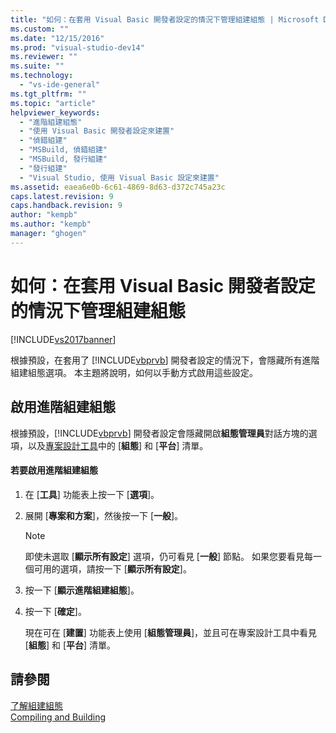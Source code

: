 ```yaml
---
title: "如何：在套用 Visual Basic 開發者設定的情況下管理組建組態 | Microsoft Docs"
ms.custom: ""
ms.date: "12/15/2016"
ms.prod: "visual-studio-dev14"
ms.reviewer: ""
ms.suite: ""
ms.technology: 
  - "vs-ide-general"
ms.tgt_pltfrm: ""
ms.topic: "article"
helpviewer_keywords: 
  - "進階組建組態"
  - "使用 Visual Basic 開發者設定來建置"
  - "偵錯組建"
  - "MSBuild, 偵錯組建"
  - "MSBuild, 發行組建"
  - "發行組建"
  - "Visual Studio, 使用 Visual Basic 設定來建置"
ms.assetid: eaea6e0b-6c61-4869-8d63-d372c745a23c
caps.latest.revision: 9
caps.handback.revision: 9
author: "kempb"
ms.author: "kempb"
manager: "ghogen"
---
```

# 如何：在套用 Visual Basic 開發者設定的情況下管理組建組態
[!INCLUDE[vs2017banner](../code-quality/includes/vs2017banner.md)]

根據預設，在套用了 [!INCLUDE[vbprvb](../code-quality/includes/vbprvb_md.md)] 開發者設定的情況下，會隱藏所有進階組建組態選項。  本主題將說明，如何以手動方式啟用這些設定。  
  
## 啟用進階組建組態  
 根據預設，[!INCLUDE[vbprvb](../code-quality/includes/vbprvb_md.md)] 開發者設定會隱藏開啟**組態管理員**對話方塊的選項，以及[專案設計工具](http://msdn.microsoft.com/zh-tw/898dd854-c98d-430c-ba1b-a913ce3c73d7)中的 \[**組態**\] 和 \[**平台**\] 清單。  
  
#### 若要啟用進階組建組態  
  
1.  在 \[**工具**\] 功能表上按一下 \[**選項**\]。  
  
2.  展開 \[**專案和方案**\]，然後按一下 \[**一般**\]。  
  
    > [!NOTE]
    >  即使未選取 \[**顯示所有設定**\] 選項，仍可看見 \[**一般**\] 節點。  如果您要看見每一個可用的選項，請按一下 \[**顯示所有設定**\]。  
  
3.  按一下 \[**顯示進階組建組態**\]。  
  
4.  按一下 \[**確定**\]。  
  
     現在可在 \[**建置**\] 功能表上使用 \[**組態管理員**\]，並且可在專案設計工具中看見 \[**組態**\] 和 \[**平台**\] 清單。  
  
## 請參閱  
 [了解組建組態](../ide/understanding-build-configurations.md)   
 [Compiling and Building](../ide/compiling-and-building-in-visual-studio.md)